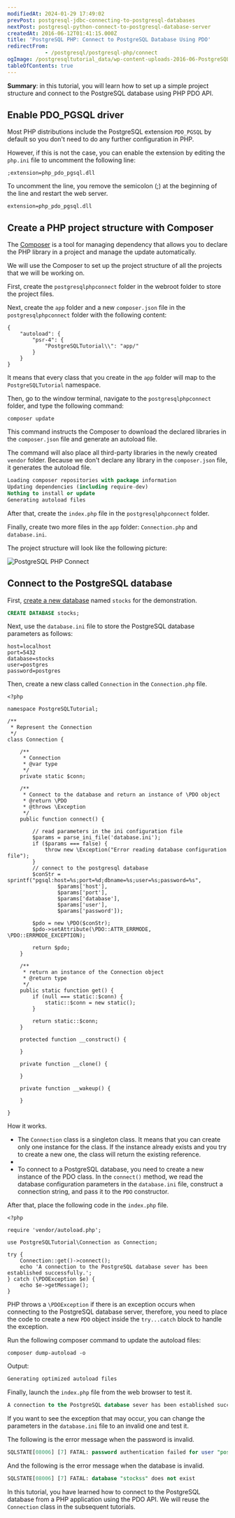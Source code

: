 ```yaml
---
modifiedAt: 2024-01-29 17:49:02
prevPost: postgresql-jdbc-connecting-to-postgresql-databases
nextPost: postgresql-python-connect-to-postgresql-database-server
createdAt: 2016-06-12T01:41:15.000Z
title: 'PostgreSQL PHP: Connect to PostgreSQL Database Using PDO'
redirectFrom: 
            - /postgresql/postgresql-php/connect
ogImage: /postgresqltutorial_data/wp-content-uploads-2016-06-PostgreSQL-PHP-Connect.png
tableOfContents: true
---
```



**Summary**: in this tutorial, you will learn how to set up a simple project structure and connect to the PostgreSQL database using PHP PDO API.

## Enable PDO_PGSQL driver

Most PHP distributions include the PostgreSQL extension `PDO_PGSQL` by default so you don't need to do any further configuration in PHP.

However, if this is not the case, you can enable the extension by editing the `php.ini` file to uncomment the following line:

```
;extension=php_pdo_pgsql.dll
```

To uncomment the line, you remove the semicolon (;) at the beginning of the line and restart the web server.

```
extension=php_pdo_pgsql.dll
```

## Create a PHP project structure with Composer

The [Composer](http://Composer) is a tool for managing dependency that allows you to declare the PHP library in a project and manage the update automatically.

We will use the Composer to set up the project structure of all the projects that we will be working on.

First, create the `postgresqlphpconnect` folder in the webroot folder to store the project files.

Next, create the `app` folder and a new `composer.json` file in the `postgresqlphpconnect` folder with the following content:

```
{
    "autoload": {
        "psr-4": {
            "PostgreSQLTutorial\\": "app/"
        }
    }
}
```

It means that every class that you create in the `app` folder will map to the `PostgreSQLTutorial` namespace.

Then, go to the window terminal, navigate to the `postgresqlphpconnect` folder, and type the following command:

```
composer update
```

This command instructs the Composer to download the declared libraries in the `composer.json` file and generate an autoload file.

The command will also place all third-party libraries in the newly created `vendor` folder. Because we don't declare any library in the `composer.json` file, it generates the autoload file.

```sql
Loading composer repositories with package information
Updating dependencies (including require-dev)
Nothing to install or update
Generating autoload files
```

After that, create the `index.php` file in the `postgresqlphpconnect` folder.

Finally, create two more files in the `app` folder: `Connection.php` and `database.ini`.

The project structure will look like the following picture:

![PostgreSQL PHP Connect](/postgresqltutorial_data/wp-content-uploads-2016-06-PostgreSQL-PHP-Connect.png)

## Connect to the PostgreSQL database

First, [create a new database](/postgresql/postgresql-administration/postgresql-create-database) named `stocks` for the demonstration.

```sql
CREATE DATABASE stocks;
```

Next, use the `database.ini` file to store the PostgreSQL database parameters as follows:

```
host=localhost
port=5432
database=stocks
user=postgres
password=postgres
```

Then, create a new class called `Connection` in the `Connection.php` file.

```
<?php

namespace PostgreSQLTutorial;

/**
 * Represent the Connection
 */
class Connection {

    /**
     * Connection
     * @var type
     */
    private static $conn;

    /**
     * Connect to the database and return an instance of \PDO object
     * @return \PDO
     * @throws \Exception
     */
    public function connect() {

        // read parameters in the ini configuration file
        $params = parse_ini_file('database.ini');
        if ($params === false) {
            throw new \Exception("Error reading database configuration file");
        }
        // connect to the postgresql database
        $conStr = sprintf("pgsql:host=%s;port=%d;dbname=%s;user=%s;password=%s",
                $params['host'],
                $params['port'],
                $params['database'],
                $params['user'],
                $params['password']);

        $pdo = new \PDO($conStr);
        $pdo->setAttribute(\PDO::ATTR_ERRMODE, \PDO::ERRMODE_EXCEPTION);

        return $pdo;
    }

    /**
     * return an instance of the Connection object
     * @return type
     */
    public static function get() {
        if (null === static::$conn) {
            static::$conn = new static();
        }

        return static::$conn;
    }

    protected function __construct() {

    }

    private function __clone() {

    }

    private function __wakeup() {

    }

}
```

How it works.

- The `Connection` class is a singleton class. It means that you can create only one instance for the class. If the instance already exists and you try to create a new one, the class will return the existing reference.
-
- To connect to a PostgreSQL database, you need to create a new instance of the PDO class. In the `connect()` method, we read the database configuration parameters in the `database.ini` file, construct a connection string, and pass it to the `PDO` constructor.

After that, place the following code in the `index.php` file.

```
<?php

require 'vendor/autoload.php';

use PostgreSQLTutorial\Connection as Connection;

try {
    Connection::get()->connect();
    echo 'A connection to the PostgreSQL database sever has been established successfully.';
} catch (\PDOException $e) {
    echo $e->getMessage();
}
```

PHP throws a `\PDOException` if there is an exception occurs when connecting to the PostgreSQL database server, therefore, you need to place the code to create a new `PDO` object inside the `try...catch` block to handle the exception.

Run the following composer command to update the autoload files:

```
composer dump-autoload -o
```

Output:

```sql
Generating optimized autoload files
```

Finally, launch the `index.php` file from the web browser to test it.

```sql
A connection to the PostgreSQL database sever has been established successfully.
```

If you want to see the exception that may occur, you can change the parameters in the `database.ini` file to an invalid one and test it.

The following is the error message when the password is invalid.

```sql
SQLSTATE[08006] [7] FATAL: password authentication failed for user "postgres"
```

And the following is the error message when the database is invalid.

```sql
SQLSTATE[08006] [7] FATAL: database "stockss" does not exist
```

In this tutorial, you have learned how to connect to the PostgreSQL database from a PHP application using the PDO API. We will reuse the `Connection` class in the subsequent tutorials.
